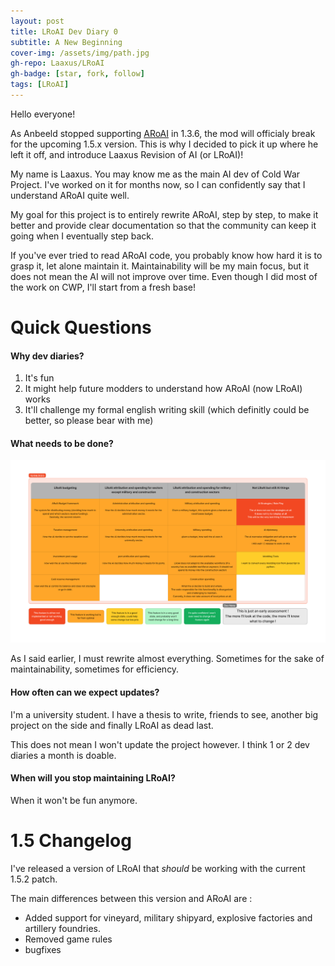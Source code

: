 ```yaml
---
layout: post
title: LRoAI Dev Diary 0
subtitle: A New Beginning
cover-img: /assets/img/path.jpg
gh-repo: Laaxus/LRoAI
gh-badge: [star, fork, follow]
tags: [LRoAI]
---
```


Hello everyone!

As Anbeeld stopped supporting [ARoAI](https://github.com/Anbeeld/ARoAI) in 1.3.6, the mod will officialy break for the upcoming 1.5.x version. This is why I decided to pick it up where he left it off, and introduce Laaxus Revision of AI (or LRoAI)!

My name is Laaxus. You may know me as the main AI dev of Cold War Project. I've worked on it for months now, so I can confidently say that I understand ARoAI quite well.

My goal for this project is to entirely rewrite ARoAI, step by step, to make it better and provide clear documentation so that the community can keep it going when I eventually step back.

If you've ever tried to read ARoAI code, you probably know how hard it is to grasp it, let alone maintain it. Maintainability will be my main focus, but it does not mean the AI will not improve over time. Even though I did most of the work on CWP, I'll start from a fresh base!


# Quick Questions

#### Why dev diaries?

1. It's fun
2. It might help future modders to understand how ARoAI (now LRoAI) works
3. It'll challenge my formal english writing skill (which definitly could be better, so please bear with me)

#### What needs to be done?

![Roadmap](/assets/dd/dd0/lroai_overview.png)

As I said earlier, I must rewrite almost everything. Sometimes for the sake of maintainability, sometimes for efficiency.


#### How often can we expect updates?

I'm a university student. I have a thesis to write, friends to see, another big project on the side and finally LRoAI as dead last.

This does not mean I won't update the project however. I think 1 or 2 dev diaries a month is doable.

#### When will you stop maintaining LRoAI?

When it won't be fun anymore.


# 1.5 Changelog

I've released a version of LRoAI that *should* be working with the current 1.5.2 patch.

The main differences between this version and ARoAI are :

- Added support for vineyard, military shipyard, explosive factories and artillery foundries.
- Removed game rules
- bugfixes
